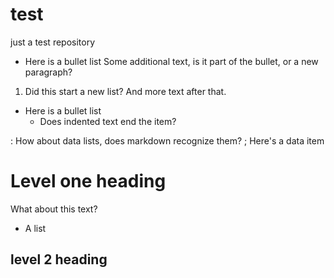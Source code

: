 # test
just a test repository

* Here is a bullet list
Some additional text, is it part of the bullet, or a new paragraph?
1. Did this start a new list?
And more text after that.

* Here is a bullet list
    * Does indented text end the item?

: How about data lists, does markdown recognize them?
; Here's a data item

# Level one heading
What about this text?

* A list
## level 2 heading
